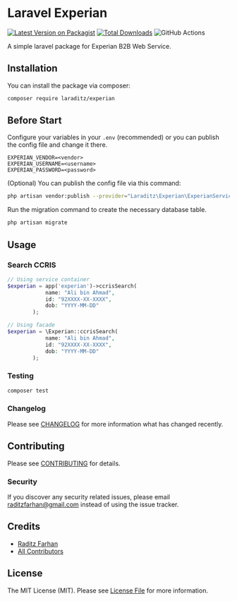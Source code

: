 # Laravel Experian

[![Latest Version on Packagist](https://img.shields.io/packagist/v/laraditz/experian.svg?style=flat-square)](https://packagist.org/packages/laraditz/experian)
[![Total Downloads](https://img.shields.io/packagist/dt/laraditz/experian.svg?style=flat-square)](https://packagist.org/packages/laraditz/experian)
![GitHub Actions](https://github.com/laraditz/experian/actions/workflows/main.yml/badge.svg)

A simple laravel package for Experian B2B Web Service.

## Installation

You can install the package via composer:

```bash
composer require laraditz/experian
```

## Before Start

Configure your variables in your `.env` (recommended) or you can publish the config file and change it there.

```
EXPERIAN_VENDOR=<vendor>
EXPERIAN_USERNAME=<username>
EXPERIAN_PASSWORD=<password>
```

(Optional) You can publish the config file via this command:
```bash
php artisan vendor:publish --provider="Laraditz\Experian\ExperianServiceProvider" --tag="config"
```

Run the migration command to create the necessary database table.
```bash
php artisan migrate
```

## Usage

### Search CCRIS

```php
// Using service container
$experian = app('experian')->ccrisSearch(
            name: "Ali bin Ahmad",
            id: "92XXXX-XX-XXXX",
            dob: "YYYY-MM-DD"
        );  

// Using facade
$experian = \Experian::ccrisSearch(
            name: "Ali bin Ahmad",
            id: "92XXXX-XX-XXXX",
            dob: "YYYY-MM-DD"
        ); 
```

### Testing

```bash
composer test
```

### Changelog

Please see [CHANGELOG](CHANGELOG.md) for more information what has changed recently.

## Contributing

Please see [CONTRIBUTING](CONTRIBUTING.md) for details.

### Security

If you discover any security related issues, please email raditzfarhan@gmail.com instead of using the issue tracker.

## Credits

-   [Raditz Farhan](https://github.com/laraditz)
-   [All Contributors](../../contributors)

## License

The MIT License (MIT). Please see [License File](LICENSE.md) for more information.

